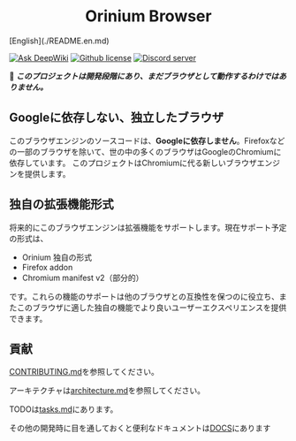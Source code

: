 <h1 align="center">Orinium Browser</h1>
[English](./README.en.md)

[![Ask DeepWiki](https://deepwiki.com/badge.svg)](https://deepwiki.com/Orinas-github/Orinium-browser)
[![Github license](https://img.shields.io/github/license/Orinas-github/Orinium-browser)](./LICENSE)
[![Discord server](https://img.shields.io/badge/Discord-5865F2?style=flat&logo=discord&logoColor=white)](https://discord.gg/2zYbEnMC5H)

**🚧 _このプロジェクトは開発段階にあり、まだブラウザとして動作するわけではありません。_**

## Googleに依存しない、独立したブラウザ
このブラウザエンジンのソースコードは、**Googleに依存しません**。Firefoxなどの一部のブラウザを除いて、世の中の多くのブラウザはGoogleのChromiumに依存しています。
このプロジェクトはChromiumに代る新しいブラウザエンジンを提供します。

## 独自の拡張機能形式
将来的にこのブラウザエンジンは拡張機能をサポートします。現在サポート予定の形式は、
* Orinium 独自の形式
* Firefox addon
* Chromium manifest v2（部分的）

です。これらの機能のサポートは他のブラウザとの互換性を保つのに役立ち、またこのブラウザに適した独自の機能でより良いユーザーエクスペリエンスを提供できます。

## 貢献
[CONTRIBUTING.md](./CONTRIBUTING.md)を参照してください。

アーキテクチャは[architecture.md](./docs/architecture.md)を参照してください。

TODOは[tasks.md](./tasks.md)にあります。

その他の開発時に目を通しておくと便利なドキュメントは[DOCS](./docs/)にあります




